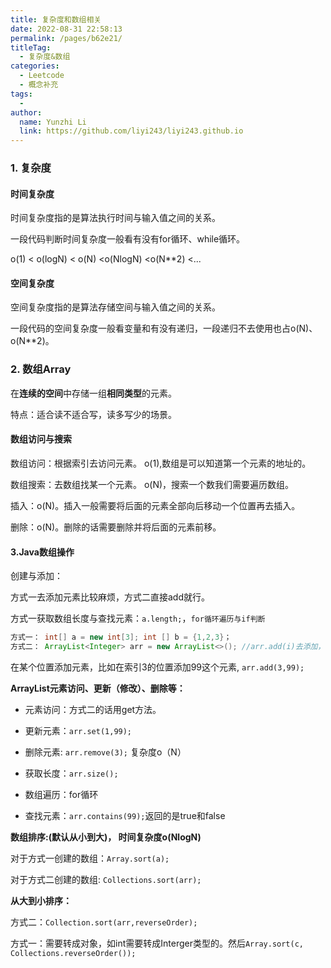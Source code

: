 ```yaml
---
title: 复杂度和数组相关
date: 2022-08-31 22:58:13
permalink: /pages/b62e21/
titleTag: 
  - 复杂度&数组
categories:
  - Leetcode
  - 概念补充
tags:
  - 
author: 
  name: Yunzhi Li
  link: https://github.com/liyi243/liyi243.github.io
---
```

### 1. 复杂度

#### 时间复杂度

时间复杂度指的是算法执行时间与输入值之间的关系。

一段代码判断时间复杂度一般看有没有for循环、while循环。

o(1) < o(logN) < o(N) <o(NlogN) <o(N**2) <...

#### 空间复杂度

空间复杂度指的是算法存储空间与输入值之间的关系。

一段代码的空间复杂度一般看变量和有没有递归，一段递归不去使用也占o(N)、o(N**2)。

### 2. 数组Array

在**连续的空间**中存储一组**相同类型**的元素。

特点：适合读不适合写，读多写少的场景。

#### 数组访问与搜索

数组访问：根据索引去访问元素。 o(1),数组是可以知道第一个元素的地址的。

数组搜索：去数组找某一个元素。 o(N)，搜索一个数我们需要遍历数组。

插入：o(N)。插入一般需要将后面的元素全部向后移动一个位置再去插入。

删除：o(N)。删除的话需要删除并将后面的元素前移。

#### 3.Java数组操作

创建与添加：

方式一去添加元素比较麻烦，方式二直接add就行。

方式一获取数组长度与查找元素：```a.length;```，```for循环遍历与if判断```

```java
方式一： int[] a = new int[3]; int [] b = {1,2,3}；
方式二： ArrayList<Integer> arr = new ArrayList<>(); //arr.add(i)去添加，不需要你知道里面有几个元素和什么元素
```

在某个位置添加元素，比如在索引3的位置添加99这个元素,	```arr.add(3,99);```

**ArrayList元素访问、更新（修改）、删除等：**

- 元素访问：方式二的话用get方法。

- 更新元素：```arr.set(1,99);```

- 删除元素: ```arr.remove(3);``` 复杂度o（N）

- 获取长度：```arr.size();```

- 数组遍历：for循环

- 查找元素：```arr.contains(99);```返回的是true和false

**数组排序:(默认从小到大)， 时间复杂度o(NlogN)**

对于方式一创建的数组：```Array.sort(a);```

对于方式二创建的数组: ```Collections.sort(arr);```

**从大到小排序：**

方式二：```Collection.sort(arr,reverseOrder);```

方式一：需要转成对象，如int需要转成Interger类型的。然后```Array.sort(c, Collections.reverseOrder());```



